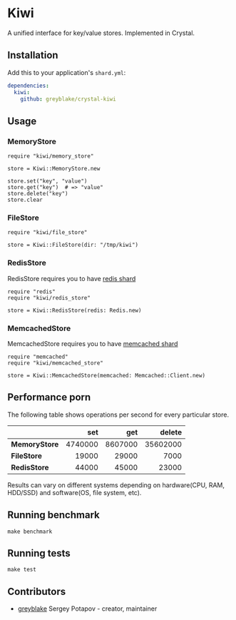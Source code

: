 # Kiwi

A unified interface for key/value stores. Implemented in Crystal.

## Installation

Add this to your application's `shard.yml`:

```yaml
dependencies:
  kiwi:
    github: greyblake/crystal-kiwi
```

## Usage

### MemoryStore

```crystal
require "kiwi/memory_store"

store = Kiwi::MemoryStore.new

store.set("key", "value")
store.get("key")  # => "value"
store.delete("key")
store.clear
```

### FileStore

```crystal
require "kiwi/file_store"

store = Kiwi::FileStore(dir: "/tmp/kiwi")
```

### RedisStore

RedisStore requires you to have [redis shard](https://github.com/stefanwille/crystal-redis)

```crystal
require "redis"
require "kiwi/redis_store"

store = Kiwi::RedisStore(redis: Redis.new)
```

### MemcachedStore

MemcachedStore requires you to have [memcached shard](https://github.com/comandeo/crystal-memcached)

```crystal
require "memcached"
require "kiwi/memcached_store"

store = Kiwi::MemcachedStore(memcached: Memcached::Client.new)
```

## Performance porn

The following table shows operations per second for every particular store.

|                 | set     | get     | delete   |
| --------------- | -------:| -------:| --------:|
| **MemoryStore** | 4740000 | 8607000 | 35602000 |
| **FileStore**   |   19000 |   29000 |     7000 |
| **RedisStore**  |   44000 |   45000 |    23000 |

Results can vary on different systems depending on hardware(CPU, RAM, HDD/SSD) and software(OS, file system, etc).

## Running benchmark

```
make benchmark
```

## Running tests

```
make test
```

## Contributors

- [greyblake](https://github.com/greyblake) Sergey Potapov - creator, maintainer
